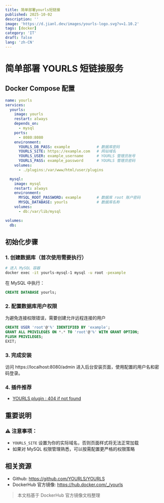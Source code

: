 ```yaml
---
title: 简单部署yourls短链接
published: 2025-10-02
description: ''
image: 'https://d.jianl.dev/images/yourls-logo.svg?v=1.10.2'
tags: [docker]
category: 'IT'
draft: false 
lang: 'zh-CN'
---
```


# 简单部署 YOURLS 短链接服务

## Docker Compose 配置

```yaml
name: yourls
services:
  yourls:
    image: yourls
    restart: always
    depends_on:
      - mysql
    ports:
      - 8080:8080
    environment:
      YOURLS_DB_PASS: example            # 数据库密码
      YOURLS_SITE: https://example.com   # 网站域名
      YOURLS_USER: example_username      # YOURLS 管理员账号
      YOURLS_PASS: example_password      # YOURLS 管理员密码
    volumes:
      - ./plugins:/var/www/html/user/plugins

  mysql:
    image: mysql
    restart: always
    environment:
      MYSQL_ROOT_PASSWORD: example       # 数据库 root 账户密码
      MYSQL_DATABASE: yourls             # 数据库名称
    volumes:
      - db:/var/lib/mysql

volumes:
  db:
```

## 初始化步骤

### 1. 创建数据库（首次使用需要执行）

```bash
# 进入 MySQL 容器
docker exec -it yourls-mysql-1 mysql -u root -pexample
```

在 MySQL 中执行：

```sql
CREATE DATABASE yourls;
```

### 2. 配置数据库用户权限

为避免连接权限错误，需要创建允许远程连接的用户

```sql
CREATE USER 'root'@'%' IDENTIFIED BY 'example';
GRANT ALL PRIVILEGES ON *.* TO 'root'@'%' WITH GRANT OPTION;
FLUSH PRIVILEGES;
EXIT;
```

### 3. 完成安装

访问 https://localhost:8080/admin 进入后台安装页面，使用配置的用户名和密码登录。

### 4. 插件推荐
* [YOURLS plugin : 404 if not found](https://github.com/YOURLS/404-if-not-found)

## 重要说明

### ⚠️ 注意事项：

* `YOURLS_SITE` 设置为你的实际域名，否则页面样式将无法正常加载
* 如果对 MySQL 权限管理熟悉，可以按需配置更严格的权限策略

## 相关资源

* Github: https://github.com/YOURLS/YOURLS
* DockerHub 官方镜像: https://hub.docker.com/_/yourls    

> 本文档基于 DockerHub 官方镜像文档整理
